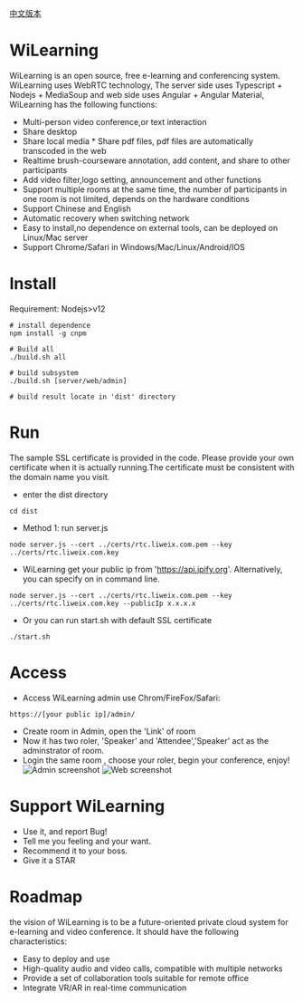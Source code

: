 [中文版本](README-cn.md)
# WiLearning
WiLearning is an open source, free e-learning and conferencing system. WiLearning uses WebRTC technology, The server side uses Typescript + Nodejs + MediaSoup and web side uses Angular + Angular Material, WiLearning has the following functions:
* Multi-person video conference,or text interaction
* Share desktop
* Share local media * Share pdf files, pdf files are automatically transcoded in the web
* Realtime brush-courseware annotation, add content, and share to other participants
* Add video filter,logo setting, announcement and other functions
* Support multiple rooms at the same time, the number of participants in one room is not limited, depends on the hardware conditions
* Support Chinese and English
* Automatic recovery when switching network
* Easy to install,no dependence on external tools, can be deployed on Linux/Mac server
* Support Chrome/Safari in Windows/Mac/Linux/Android/IOS

# Install
Requirement: Nodejs>v12
```
# install dependence
npm install -g cnpm

# Build all
./build.sh all

# build subsystem
./build.sh [server/web/admin]

# build result locate in 'dist' directory
```

# Run
The sample SSL certificate is provided in the code. Please provide your own certificate when it is actually running.The certificate must be consistent with the domain name you visit.

* enter the dist directory
```
cd dist
````

* Method 1: run server.js
```
node server.js --cert ../certs/rtc.liweix.com.pem --key ../certs/rtc.liweix.com.key
```

* WiLearning get your public ip from 'https://api.ipify.org'. Alternatively, you can specify on in command line.
```
node server.js --cert ../certs/rtc.liweix.com.pem --key ../certs/rtc.liweix.com.key --publicIp x.x.x.x
```
* Or you can run start.sh with default SSL certificate
```
./start.sh
```
# Access
* Access WiLearning admin use Chrom/FireFox/Safari:
```
https://[your public ip]/admin/
```
* Create room in Admin, open the 'Link' of room
* Now it has two roler, 'Speaker' and 'Attendee','Speaker' act as the adminstrator of room.
* Login the same room , choose your roler, begin your conference, enjoy!
![Admin screenshot](res/admin.png?raw=true)
![Web screenshot](res/web.png?raw=true)

# Support WiLearning
* Use it, and report Bug!
* Tell me you feeling and your want.
* Recommend it to your boss.
* Give it a STAR

# Roadmap
the vision of WiLearning is to be a future-oriented private cloud system for e-learning and video conference. It should have the following characteristics:
* Easy to deploy and use
* High-quality audio and video calls, compatible with multiple networks
* Provide a set of collaboration tools suitable for remote office
* Integrate VR/AR in real-time communication

